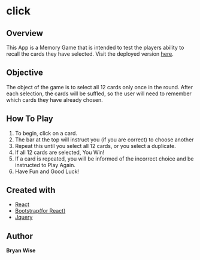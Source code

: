 # click

## Overview

This App is a Memory Game that is intended to test the players ability to recall the cards they have selected.
Visit the deployed version [here](https://coach-bwise.github.io/click/.).
## Objective

The object of the game is to select all 12 cards only once in the round. After each selection, the cards will be suffled, so the user will need to remember which cards they have already chosen.

## How To Play

1. To begin, click on a card.
2. The bar at the top will instruct you (if you are correct) to choose another
3. Repeat this until you select all 12 cards, or you select a duplicate.
4. If all 12 cards are selected, You Win!
5. If a card is repeated, you will be informed of the incorrect choice and be instructed to Play Again.
6. Have Fun and Good Luck!

## Created with

- [React](https://reactjs.org/)
- [Bootstrap(for React)](https://react-bootstrap.netlify.app/)
- [Jquery](https://api.jquery.com/)

## Author

**Bryan Wise**
